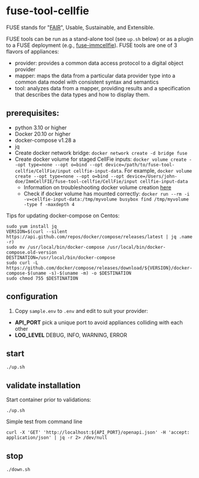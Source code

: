 # fuse-tool-cellfie

FUSE stands for "[FAIR](https://www.go-fair.org/)", Usable, Sustainable, and Extensible.

FUSE tools can be run as a stand-alone tool (see `up.sh` below) or as a plugin to a FUSE deployment (e.g., [fuse-immcellfie](http://github.com/RENCI/fuse-immcellfie)). FUSE tools are one of 3 flavors of appliances:
* provider: provides a common data access protocol to a digital object provider
* mapper: maps the data from a particular data provider type into a common data model with consistent syntax and semantics
* tool: analyzes data from a mapper, providing results and a specification that describes the data types and how to display them.

## prerequisites:
* python 3.10 or higher
* Docker 20.10 or higher
* docker-compose v1.28 a
* jq 
* Create docker network bridge: `docker network create -d bridge fuse` 
* Create docker volume for staged CellFie inputs: `docker volume create --opt type=none --opt o=bind --opt device=/path/to/fuse-tool-cellfie/CellFie/input cellfie-input-data`. For example, `docker volume create --opt type=none --opt o=bind --opt device=/Users/john-doe/ImmCellFIE/fuse-tool-cellfie/CellFie/input cellfie-input-data`
    * Information on troubleshooting docker volume creation [here](https://github.com/RENCI/pdspi-fhir-example/blob/master/doc/Docker.md)
    * Check if docker volume has mounted correctly: `docker run --rm -i -v=cellfie-input-data:/tmp/myvolume busybox find /tmp/myvolume -type f -maxdepth 4`
      
Tips for updating docker-compose on Centos:

```
sudo yum install jq
VERSION=$(curl --silent https://api.github.com/repos/docker/compose/releases/latest | jq .name -r)
sudo mv /usr/local/bin/docker-compose /usr/local/bin/docker-compose.old-version
DESTINATION=/usr/local/bin/docker-compose
sudo curl -L https://github.com/docker/compose/releases/download/${VERSION}/docker-compose-$(uname -s)-$(uname -m) -o $DESTINATION
sudo chmod 755 $DESTINATION
```


## configuration

1. Copy `sample.env` to `.env` and edit to suit your provider:
* __API_PORT__ pick a unique port to avoid appliances colliding with each other
* __LOG_LEVEL__ DEBUG, INFO, WARNING, ERROR

## start
```
./up.sh
```

## validate installation

Start container prior to validations:
```
./up.sh
```
Simple test from command line

```
curl -X 'GET' 'http://localhost:${API_PORT}/openapi.json' -H 'accept: application/json' | jq -r 2> /dev/null
```

## stop
```
./down.sh
```
